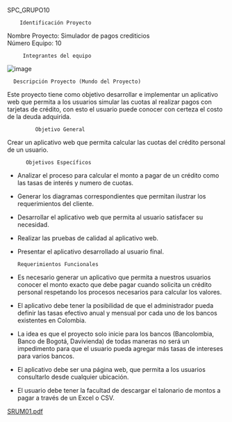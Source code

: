 SPC_GRUPO10        

        Identificación Proyecto
 
Nombre Proyecto: Simulador de pagos crediticios  
Número Equipo: 	 10 

         Integrantes del equipo 
         
![image](https://user-images.githubusercontent.com/113487248/190054685-26f26624-39c0-411d-84da-66192302dab8.png)
         
      Descripción Proyecto (Mundo del Proyecto) 

Este proyecto tiene como objetivo desarrollar e implementar un aplicativo web que permita a los usuarios simular 
las cuotas al realizar pagos con tarjetas de crédito, con esto el usuario puede conocer con certeza el costo de 
la deuda adquirida. 
 
             Objetivo General 

Crear un aplicativo web que permita calcular las cuotas del crédito personal de un 
usuario. 
 
          Objetivos Específicos 

-	Analizar el proceso para calcular el monto a pagar de un crédito como las tasas de interés y numero de cuotas. 
-	Generar los diagramas correspondientes que permitan ilustrar los requerimientos del cliente. 
-	Desarrollar el aplicativo web que permita al usuario satisfacer su necesidad. 
-	Realizar las pruebas de calidad al aplicativo web. 
-	Presentar el aplicativo desarrollado al usuario final. 

        Requerimientos Funcionales 
 
-	Es necesario generar un aplicativo que permita a nuestros usuarios conocer el monto exacto que debe pagar 
        cuando solicita un crédito personal respetando los procesos necesarios para calcular los valores. 
-	El aplicativo debe tener la posibilidad de que el administrador pueda definir las tasas efectivo anual y mensual 
        por cada uno de los bancos existentes en Colombia. 
-	La idea es que el proyecto solo inicie para los bancos (Bancolombia, Banco de Bogotá, Davivienda) de todas 
        maneras no será un impedimento para que el usuario pueda agregar más tasas de intereses para varios bancos. 
-	El aplicativo debe ser una página web, que permita a los usuarios consultarlo desde cualquier ubicación. 
-	El usuario debe tener la facultad de descargar el talonario de montos a pagar a través de un Excel o CSV.



[SRUM01.pdf](https://github.com/jeanlol0123/SPC_GRUPO10/files/9562268/SRUM01.pdf)


